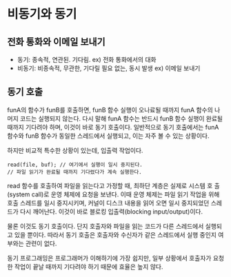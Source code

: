 # 비동기와 동기

## 전화 통화와 이메일 보내기
- 동기: 종속적, 연관된. 기다림. ex) 전화 통화에서의 대화
- 비동기: 비종속적, 무관한, 기다릴 필요 없는, 동시 발생 ex) 이메일 보내기 

## 동기 호출
funA의 함수가 funB를 호출하면, funB 함수 실행이 오나료될 때까지 funA 함수의 나머지 코드는 실행되지 않는다. 다시 말해 funA 함수는 반드시 funB 함수 실행이 완료될 때까지 기다려야 하며, 이것이 바로 동기 호출이다. 일반적으로 동기 호출에서는 funA 함수와 funB 함수가 동일한 스레드에서 실행되고, 이는 자주 볼 수 있는 상황이다. 

하지만 비교적 특수한 상황이 있는데, 입출력 작업이다. 
```
read(file, buf); // 여기에서 실행이 일시 중지된다.
// 파일 읽기가 완료될 때까지 기다렸다가 계속 실행한다. 
```
read 함수를 호출하여 파일을 읽는다고 가정할 때, 최하단 계층은 실제로 시스템 호 출(system call)로 운영 체제에 요청을 보낸다. 이때 운영 체제는 파일 읽기 작업을 위해 호출 스레드를 일시 중지시키며, 커널이 디스크 내용을 읽어 오면 일시 중지되었던 스레드가 다시 깨어난다. 이것이 바로 블로킹 입출력(blocking input/output)이다. 

물론 이것도 동기 호출이다. 단지 호출자와 파일을 읽는 코드가 다른 스레드에서 실행되고 있을 뿐이다. 따라서 동기 호출은 호출자와 수신자가 같은 스레드에서 실행 중인지 여부와는 관련이 없다. 

동기 프로그래밍은 프로그래머가 이해하기에 가장 쉽지만, 일부 상황에서 호출자가 요청한 작업이 끝날 때까지 기다려야 하기 때문에 효율은 높지 않다.